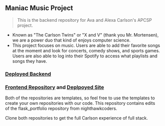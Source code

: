 ## Maniac Music Project
> This is the backend repository for Ava and Alexa Carlson's APCSP project.
- Known as "The Carlson Twins" or "X and V" (thank you Mr. Mortensen), we are a power duo that kind of enjoys computer science.
- This project focuses on music. Users are able to add their favorite songs at the moment and look for concerts, comedy shows, and sports games. Users are also able to log into their Spotify to access what playlists and songs they have.

### [Deployed Backend](http://maniacmusic.duckdns.org/)
### [Frontend Repository](https://github.com/avac54765/ManiacMusic) and [Deplpoyed Site](https://avac54765.github.io/ManiacMusic/)

Both of the repositories are templates, so feel free to use the templates to create your own repositories with our code. 
This repository contains edits of the flask_portfolio repository from nighthawkcoders.

Clone both repositories to get the full Carlson experience of full stack.

